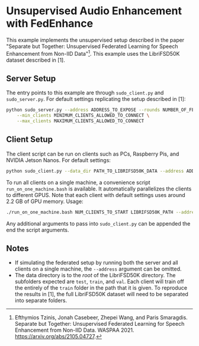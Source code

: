 # Unsupervised Audio Enhancement with FedEnhance

This example implements the unsupervised setup described in the paper
"Separate but Together: Unsupervised Federated Learning for Speech
Enhancement from Non-IID Data"[^1]. This example uses the LibriFSD50K dataset
described in [1]. 


[^1]: Efthymios Tzinis, Jonah Casebeer, Zhepei Wang, and Paris Smaragdis.
Separate but Together: Unsupervised Federated Learning for Speech Enhancement
from Non-IID Data. WASPAA 2021. https://arxiv.org/abs/2105.04727. 

## Server Setup

The entry points to this example are through `sudo_client.py` and
`sudo_server.py`. For default settings replicating the setup described in [1]:
```bash
python sudo_server.py --address ADDRESS_TO_EXPOSE --rounds NUMBER_OF_FEDERATED_ROUNDS \
    --min_clients MINIMUM_CLIENTS_ALLOWED_TO_CONNECT \
    --max_clients MAXIMUM_CLIENTS_ALLOWED_TO_CONNECT
```

## Client Setup

The client script can be run on clients such as PCs, Raspberry Pis, and NVIDIA
Jetson Nanos. For default settings:
```bash
python sudo_client.py --data_dir PATH_TO_LIBRIFSD50K_DATA --address ADDRESS_OF_SERVER
```
To run all clients on a single machine, a convenience script
`run_on_one_machine.bash` is available. It automatically parallelizes the
clients to different GPUS. Note that each client with default settings uses
around 2.2 GB of GPU memory. Usage:
```bash
./run_on_one_machine.bash NUM_CLIENTS_TO_START LIBRIFSD50K_PATH --address SERVER_ADDRESS
```
Any additional arguments to pass into `sudo_client.py` can be appended the end
the script arguments.

## Notes

- If simulating the federated setup by running both the server and all clients
on a single machine, the `--address` argument can be omitted.
- The data directory is to the _root_ of the LibriFSD50K directory. The
subfolders expected are `test`, `train`, and `val`. Each client will train off
the entirely of the `train` folder in the path that it is given. To reproduce
the results in [1], the full LibriFSD50K dataset will need to be separated into
separate folders.

